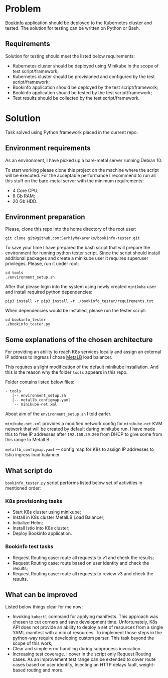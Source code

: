 # Problem
[Bookinfo](https://istio.io/docs/examples/bookinfo/) application should be deployed to the Kubernetes cluster and tested. The solution for testing can be written on Python or Bash.

## Requirements
Solution for testing should meet the listed below requirements:

- Kubernetes cluster should be deployed using Minikube in the scope of test script/framework;
- Kubernetes cluster should be provisioned and configured by the test script/framework;
- Bookinfo application should be deployed by the test script/framework;
- Bookinfo application should be tested by the test script/framework;
- Test results should be collected by the test script/framework.

# Solution
Task solved using Python framework placed in the current repo.

## Environment requirements
As an environment, I have picked up a bare-metal server running Debian 10.

To start working please clone this project on the machine where the script will be executed. For the acceptable performance I recommend to run all this stuff on the bare-metal server with the minimum requirements:

- 4 Core CPU;
- 8 Gb RAM;
- 20 Gb HDD.

## Environment preparation
Please, clone this repo into the home directory of the root user:
```
git clone git@github.com:SerhiyMakarenko/bookinfo-tester.git
```

To save your time I have prepared the bash script that will prepare the environment for running python tester script. Since the script should install additional packages and create a minikube user it requires superuser privileges. Please, run it under root:
```
cd tools
./environment_setup.sh
```

After that please login into the system using newly created `minikube` user and install required python dependencies:
```
pip3 install -r pip3 install -r ./bookinfo_tester/requirements.txt
```

When dependencies would be installed, please run the tester script:
```
cd bookinfo_tester
./bookinfo_tester.py
```

## Some explanations of the chosen architecture
For providing an ability to reach K8s services locally and assign an external IP address to ingress I chose [MetaLB](https://metallb.universe.tf) load balancer.

This requires a slight modification of the default minikube installation. And this is the reason why the folder `tools` appears in this repo.

Folder contains listed below files:
```
- tools
   |-- environment_setup.sh
   |-- metallb_configmap.yaml
    -- minikube-net.xml
```
About aim of the `environment_setup.sh` I told earler.

`minikube-net.xml` provides a modified network config for `minikube-net` KVM network that will be created by default during minikube run. I have made this to free IP addresses after `192.168.39.200` from DHCP to give some from this range to MetalLB.

`metallb_configmap.yaml` -- config map for K8s to assign IP addresses to Istio ingress load balancer.

## What script do
`bookinfo_tester.py` script performs listed below set of activities in mentioned order:

### K8s provisioning tasks

- Start K8s cluster using minikube;
- Install in K8s cluster MetalLB Load Balancer;
- Initialize Helm;
- Install Istio into K8s cluster;
- Deploy Bookinfo application.

### Bookinfo test tasks

- Request Routing case: route all requests to v1 and check the results;
- Request Routing case: route based on user identity and check the results;
- Request Routing case: route all requests to review v3 and check the results.

## What can be improved
Listed below things clear for me now:

- Invoking `kubectl` command for applying manifests. This approach was chosen to cut corners and save development time. Unfortunately, K8s API does not provide an ability to deploy a set of resources from a single YAML manifest with a mix of resources. To implement those steps in the python-way require developing custom parser. This task beyond the scope of this work;
- Clear and simple error handling during subprocess invocation.
- Increasing test coverage. I cover in the script only Request Routing cases. As an improvement test range can be extended to cover route cases based on user identity, Injecting an HTTP delays fault, weight-based routing and more.